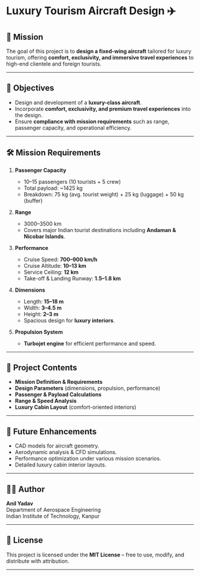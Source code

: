 # Luxury Tourism Aircraft Design ✈️

## 📌 Mission
The goal of this project is to **design a fixed-wing aircraft** tailored for luxury tourism, offering **comfort, exclusivity, and immersive travel experiences** to high-end clientele and foreign tourists.

---

## 🎯 Objectives
- Design and development of a **luxury-class aircraft**.  
- Incorporate **comfort, exclusivity, and premium travel experiences** into the design.  
- Ensure **compliance with mission requirements** such as range, passenger capacity, and operational efficiency.  

---

## 🛠️ Mission Requirements
1. **Passenger Capacity**  
   - 10–15 passengers (10 tourists + 5 crew)  
   - Total payload: ~1425 kg  
   - Breakdown: 75 kg (avg. tourist weight) + 25 kg (luggage) + 50 kg (buffer)  

2. **Range**  
   - 3000–3500 km  
   - Covers major Indian tourist destinations including **Andaman & Nicobar Islands**.  

3. **Performance**  
   - Cruise Speed: **700–900 km/h**  
   - Cruise Altitude: **10–13 km**  
   - Service Ceiling: **12 km**  
   - Take-off & Landing Runway: **1.5–1.8 km**  

4. **Dimensions**  
   - Length: **15–18 m**  
   - Width: **3–4.5 m**  
   - Height: **2–3 m**  
   - Spacious design for **luxury interiors**.  

5. **Propulsion System**  
   - **Turbojet engine** for efficient performance and speed.  

---

## 📂 Project Contents
- **Mission Definition & Requirements**  
- **Design Parameters** (dimensions, propulsion, performance)  
- **Passenger & Payload Calculations**  
- **Range & Speed Analysis**  
- **Luxury Cabin Layout** (comfort-oriented interiors)  

---

## 🚀 Future Enhancements
- CAD models for aircraft geometry.  
- Aerodynamic analysis & CFD simulations.  
- Performance optimization under various mission scenarios.  
- Detailed luxury cabin interior layouts.  

---

## 🧑‍💻 Author
**Anil Yadav**  
Department of Aerospace Engineering  
Indian Institute of Technology, Kanpur  

---

## 📜 License
This project is licensed under the **MIT License** – free to use, modify, and distribute with attribution.  

---
